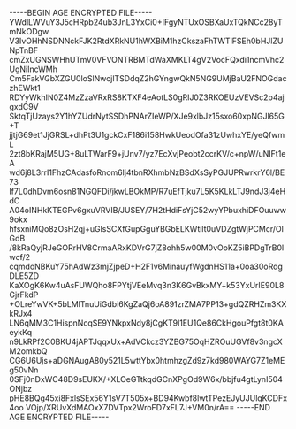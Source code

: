 -----BEGIN AGE ENCRYPTED FILE-----
YWdlLWVuY3J5cHRpb24ub3JnL3YxCi0+IFgyNTUxOSBXaUxTQkNCc28yTmNkODgw
V3IvOHhNSDNNckFJK2RtdXRkNU1hWXBiM1hzCkszaFhTWTlFSEh0bHJlZUNpTnBF
cmZxUGNSWHhUTmV0VFVONTRBMTdWaXMKLT4gV2VocFQxdi1ncmVhc2UgNiIncWMh
Cm5FakVGbXZGU0loSlNwcjlTSDdqZ2hGYngwQkN5NG9UMjBaU2FNOGdaczhEWkt1
RDYyWkhIN0Z4MzZzaVRxRS8KTXF4eAotLS0gRlJ0Z3RKOEUzVEVSc2p4ajgxdC9V
SktqTjUzays2Y1hYZUdrNytSSDhPNArZIeWP/XJe9xlbJz15sxo60xpNGJl65G+T
jjtjG69et1JjGRSL+dhPt3U1gckCxF186i158HwkUeodOfa31zUwhxYE/yeQfwmL
2zt8bKRajM5UG+8uLTWarF9+jUnv7/yz7EcXvjPeobt2ccrKV/c+npW/uNIFt1eA
wd6j8L3rrI1FhzCAdasfoRnom6lj4tbnRXhmbNzBSdXsSyPGJUPRwrkrY6l/BE73
lf7L0dhDvm6osn81NGQFDi/jkwLBOkMP/R7uEfTjku7L5K5KLkLTJ9ndJ3j4eHdC
A04oINHkKTEGPv6gxuVRVIB/JUSEY/7H2tHdiFsYjC52wyYPbuxhiDFOuuww9okx
hfsxniMQo8zOsH2qj+uGlsSCXfGupGguYBGbELKWtilt0uVDZgtWjPCMcr/OlGdB
/8kRaQyjRJeGORrHV8CrmaARxKDVrG7jZ8ohh5w00M0vOoKZ5iBPDgTrB0lwcf/2
cqmdoNBKuY75hAdWz3mjZjpeD+H2F1v6MinauyfWgdnHS11a+0oa30oRdgDLE5ZD
KaXOgK6Kw4uAsFUWQho8FPYtjVEeMvq3n3K6GvBkxMY+k53YxUrIE90L8GjrFkdP
+OLreYwVK+5bLMlTnuUiGdbi6KgZaQj6oA891zrZMA7PP13+gdQZRHZm3KXkRJx4
LN6qMM3C1HispnNcqSE9YNkpxNdy8jCgKT9l1EU1Qe86CkHgouPfgt8t0KAeykKq
n9LkRPf2C0BKU4jAPTJqqxUx+AdVCkcz3YZBG75OqHZROuUGVf8v3ngcXM2omkbQ
CG6U6Ujs+aDGNAugA80y521L5wttYbx0htmhzgZd9z7kd980WAYG7Z1eMEg50vNn
0SFj0nDxWC48D9sEUKX/+XLOeGTtkqdGCnXPgOd9W6x/bbjfu4gtLynI504ONjbz
pHE8BQg45xi8FxlsSEx56Y1sV7T505x+BD94Kwbf8lwtTPezEJyUJUlqKCDFx4oo
VOjp/XRUvXdMAOxX7DVTpx2WroFD7xFL7J+VM0n/rA==
-----END AGE ENCRYPTED FILE-----
